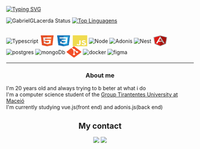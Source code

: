 [![Typing SVG](https://readme-typing-svg.herokuapp.com?font=poppins&lines=Hi%2C+i+am+Gabriel)](https://git.io/typing-svg)

![GabrielGLacerda Status](https://github-readme-stats.vercel.app/api?username=GabrielGLacerda&show_icons=true&theme=great-gatsby)
[![Top Linguagens](https://github-readme-stats.vercel.app/api/top-langs/?username=GabrielGLacerda&layout=compact&theme=great-gatsby)](https://github.com/anuraghazra/github-readme-stats)

<div style="display: inline_block"><br>
  <!-- Lang with types-->
  <img align="center" alt="Typescript" height="30" width="40" src="https://cdn.jsdelivr.net/gh/devicons/devicon/icons/typescript/typescript-original.svg" />
  
  <!-- Basic web dev -->
  <img align="center" alt="Th-HTML" height="30" width="40" src="https://raw.githubusercontent.com/devicons/devicon/master/icons/html5/html5-original.svg">
  <img align="center" alt="Th-CSS" height="30" width="40" src="https://raw.githubusercontent.com/devicons/devicon/master/icons/css3/css3-original.svg">
  <img align="center" alt="Th-Js" height="30" width="40" src="https://raw.githubusercontent.com/devicons/devicon/master/icons/javascript/javascript-plain.svg">
  
  <!-- Libraries and frameworks -->
  <img align="center" alt="Node" height="30" width="40" src="https://cdn.jsdelivr.net/gh/devicons/devicon/icons/nodejs/nodejs-original.svg" />
  <img align="center" alt="Adonis" height="30" width="40" src="https://cdn.jsdelivr.net/gh/devicons/devicon/icons/adonisjs/adonisjs-original.svg" />
  <img align="center" alt="Nest" height="30" width="40" src="https://cdn.jsdelivr.net/gh/devicons/devicon/icons/nestjs/nestjs-plain.svg" />
  <img align="center" alt="Angular" height="30" width="40" src="https://raw.githubusercontent.com/devicons/devicon/master/icons/angularjs/angularjs-original.svg">  
  
  <!-- Databases -->
  <img align="center" alt="postgres" height="30" width="40" src="https://cdn.jsdelivr.net/gh/devicons/devicon/icons/postgresql/postgresql-original.svg" />
  <img align="center" alt="mongoDb" height="30" width="40" src="https://cdn.jsdelivr.net/gh/devicons/devicon/icons/mongodb/mongodb-original.svg"  />
  
  <!-- Tools -->
  <img align="center" alt="git" height="30" width="40" src="https://raw.githubusercontent.com/devicons/devicon/master/icons/git/git-original.svg">
  <img align="center" alt="docker" height="30" width="40" src="https://cdn.jsdelivr.net/gh/devicons/devicon/icons/docker/docker-original.svg" />
  <img align="center" alt="figma" height="30" width="40" src="https://cdn.jsdelivr.net/gh/devicons/devicon/icons/figma/figma-original.svg" />
</div>
<hr>

  <h3 align="center">About me</h3>
    I'm 20 years old and always trying to b beter at what i do<br>
    I'm a computer science student of the <a href="https://al.unit.br">Group Tirantentes University at Maceió</a><br>
    I'm currently studying vue.js(front end) and adonis.js(back end)<br>

<h2 align="center">My contact</h2>
<div align="center">
  <a href="mailto:gabrielglacerda000@gmail.com"><img src="https://img.shields.io/badge/Gmail-D14836?style=for-the-badge&logo=gmail&logoColor=white"></a>
  <a href=https://www.linkedin.com/in/gabriel-gomes-a646aa1b6/><img src="https://img.shields.io/badge/LinkedIn-0077B5?style=for-the-badge&logo=linkedin&logoColor=white"></a>
</div>
